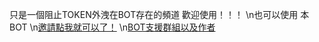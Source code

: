 只是一個阻止TOKEN外洩在BOT存在的頻道
歡迎使用！！！
\n也可以使用 本BOT
\n[邀請點我就可以了！](https://discord.com/oauth2/authorize?client_id=1234058289747333171&permissions=8&scope=bot)
\n[BOT支援群組以及作者](https://discord.com/invite/uesZG4ZfKq)
